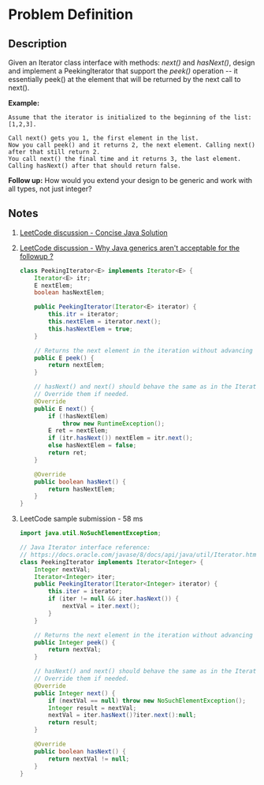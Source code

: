 # Problem Definition

## Description

Given an Iterator class interface with methods: _next()_ and _hasNext()_, design and implement a PeekingIterator that support the _peek()_ operation -- it essentially peek() at the element that will be returned by the next call to next().

**Example:**

```text
Assume that the iterator is initialized to the beginning of the list: [1,2,3].

Call next() gets you 1, the first element in the list.
Now you call peek() and it returns 2, the next element. Calling next() after that still return 2.
You call next() the final time and it returns 3, the last element.
Calling hasNext() after that should return false.
```

**Follow up:** How would you extend your design to be generic and work with all types, not just integer?

## Notes

1. [LeetCode discussion - Concise Java Solution](https://leetcode.com/explore/interview/card/google/65/design-4/343/discuss/72558/Concise-Java-Solution)
1. [LeetCode discussion - Why Java generics aren't acceptable for the followup ?](https://leetcode.com/explore/interview/card/google/65/design-4/343/discuss/115636/Why-Java-generics-aren't-acceptable-for-the-followup)

    ```java
    class PeekingIterator<E> implements Iterator<E> {
        Iterator<E> itr;
        E nextElem;
        boolean hasNextElem;

        public PeekingIterator(Iterator<E> iterator) {
            this.itr = iterator;
            this.nextElem = iterator.next();
            this.hasNextElem = true;
        }

        // Returns the next element in the iteration without advancing the iterator.
        public E peek() {
            return nextElem;
        }

        // hasNext() and next() should behave the same as in the Iterator interface.
        // Override them if needed.
        @Override
        public E next() {
            if (!hasNextElem)
                throw new RuntimeException();
            E ret = nextElem;
            if (itr.hasNext()) nextElem = itr.next();
            else hasNextElem = false;
            return ret;
        }

        @Override
        public boolean hasNext() {
            return hasNextElem;
        }
    }
    ```

1. LeetCode sample submission - 58 ms

    ```java
    import java.util.NoSuchElementException;

    // Java Iterator interface reference:
    // https://docs.oracle.com/javase/8/docs/api/java/util/Iterator.html
    class PeekingIterator implements Iterator<Integer> {
        Integer nextVal;
        Iterator<Integer> iter;
        public PeekingIterator(Iterator<Integer> iterator) {
            this.iter = iterator;
            if (iter != null && iter.hasNext()) {
                nextVal = iter.next();
            }
        }

        // Returns the next element in the iteration without advancing the iterator.
        public Integer peek() {
            return nextVal;
        }

        // hasNext() and next() should behave the same as in the Iterator interface.
        // Override them if needed.
        @Override
        public Integer next() {
            if (nextVal == null) throw new NoSuchElementException();
            Integer result = nextVal;
            nextVal = iter.hasNext()?iter.next():null;
            return result;
        }

        @Override
        public boolean hasNext() {
            return nextVal != null;
        }
    }
    ```